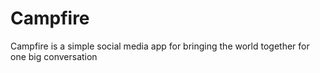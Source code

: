 # Campfire
Campfire is a simple social media app for bringing the world together for one big conversation
